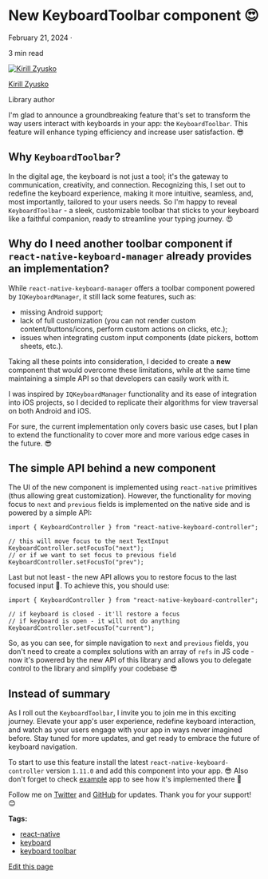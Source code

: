 # New KeyboardToolbar component 😍

February 21, 2024 ·

<!-- -->

3 min read

[![Kirill Zyusko](https://github.com/kirillzyusko.png)](https://github.com/kirillzyusko)

[Kirill Zyusko](https://github.com/kirillzyusko)

Library author

I'm glad to announce a groundbreaking feature that's set to transform the way users interact with keyboards in your app: the `KeyboardToolbar`. This feature will enhance typing efficiency and increase user satisfaction. 😎

<!-- -->

## Why `KeyboardToolbar`?[​](/react-native-keyboard-controller/blog/keyboard-toolbar.md#why-keyboardtoolbar "Direct link to why-keyboardtoolbar")

In the digital age, the keyboard is not just a tool; it's the gateway to communication, creativity, and connection. Recognizing this, I set out to redefine the keyboard experience, making it more intuitive, seamless, and, most importantly, tailored to your users needs. So I'm happy to reveal `KeyboardToolbar` - a sleek, customizable toolbar that sticks to your keyboard like a faithful companion, ready to streamline your typing journey. 😍

## Why do I need another toolbar component if `react-native-keyboard-manager` already provides an implementation?[​](/react-native-keyboard-controller/blog/keyboard-toolbar.md#why-do-i-need-another-toolbar-component-if-react-native-keyboard-manager-already-provides-an-implementation "Direct link to why-do-i-need-another-toolbar-component-if-react-native-keyboard-manager-already-provides-an-implementation")

While `react-native-keyboard-manager` offers a toolbar component powered by `IQKeyboardManager`, it still lack some features, such as:

* missing Android support;
* lack of full customization (you can not render custom content/buttons/icons, perform custom actions on clicks, etc.);
* issues when integrating custom input components (date pickers, bottom sheets, etc.).

Taking all these points into consideration, I decided to create a **new** component that would overcome these limitations, while at the same time maintaining a simple API so that developers can easily work with it.

I was inspired by `IQKeyboardManager` functionality and its ease of integration into iOS projects, so I decided to replicate their algorithms for view traversal on both Android and iOS.

For sure, the current implementation only covers basic use cases, but I plan to extend the functionality to cover more and more various edge cases in the future. 😎

## The simple API behind a new component[​](/react-native-keyboard-controller/blog/keyboard-toolbar.md#the-simple-api-behind-a-new-component "Direct link to The simple API behind a new component")

The UI of the new component is implemented using `react-native` primitives (thus allowing great customization). However, the functionality for moving focus to `next` and `previous` fields is implemented on the native side and is powered by a simple API:

```
import { KeyboardController } from "react-native-keyboard-controller";

// this will move focus to the next TextInput
KeyboardController.setFocusTo("next");
// or if we want to set focus to previous field
KeyboardController.setFocusTo("prev");
```

Last but not least - the new API allows you to restore focus to the last focused input 🤯. To achieve this, you should use:

```
import { KeyboardController } from "react-native-keyboard-controller";

// if keyboard is closed - it'll restore a focus
// if keyboard is open - it will not do anything
KeyboardController.setFocusTo("current");
```

So, as you can see, for simple navigation to `next` and `previous` fields, you don't need to create a complex solutions with an array of `refs` in JS code - now it's powered by the new API of this library and allows you to delegate control to the library and simplify your codebase 😎

## Instead of summary[​](/react-native-keyboard-controller/blog/keyboard-toolbar.md#instead-of-summary "Direct link to Instead of summary")

As I roll out the `KeyboardToolbar`, I invite you to join me in this exciting journey. Elevate your app's user experience, redefine keyboard interaction, and watch as your users engage with your app in ways never imagined before. Stay tuned for more updates, and get ready to embrace the future of keyboard navigation.

To start to use this feature install the latest `react-native-keyboard-controller` version `1.11.0` and add this component into your app. 😎 Also don't forget to check [example](https://github.com/kirillzyusko/react-native-keyboard-controller/tree/main/example) app to see how it's implemented there 👀

Follow me on [Twitter](https://twitter.com/ziusko) and [GitHub](https://github.com/kirillzyusko) for updates. Thank you for your support! 😊

**Tags:**

* [react-native](/react-native-keyboard-controller/blog/tags/react-native.md)
* [keyboard](/react-native-keyboard-controller/blog/tags/keyboard.md)
* [keyboard toolbar](/react-native-keyboard-controller/blog/tags/keyboard-toolbar.md)

[Edit this page](https://github.com/kirillzyusko/react-native-keyboard-controller/tree/main/docs/blog/2024-02-21-keyboard-toolbar/index.mdx)
